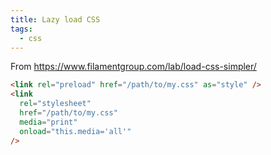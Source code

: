 ```yaml
---
title: Lazy load CSS
tags:
  - css
---
```


From https://www.filamentgroup.com/lab/load-css-simpler/

```html
<link rel="preload" href="/path/to/my.css" as="style" />
<link
  rel="stylesheet"
  href="/path/to/my.css"
  media="print"
  onload="this.media='all'"
/>
```
